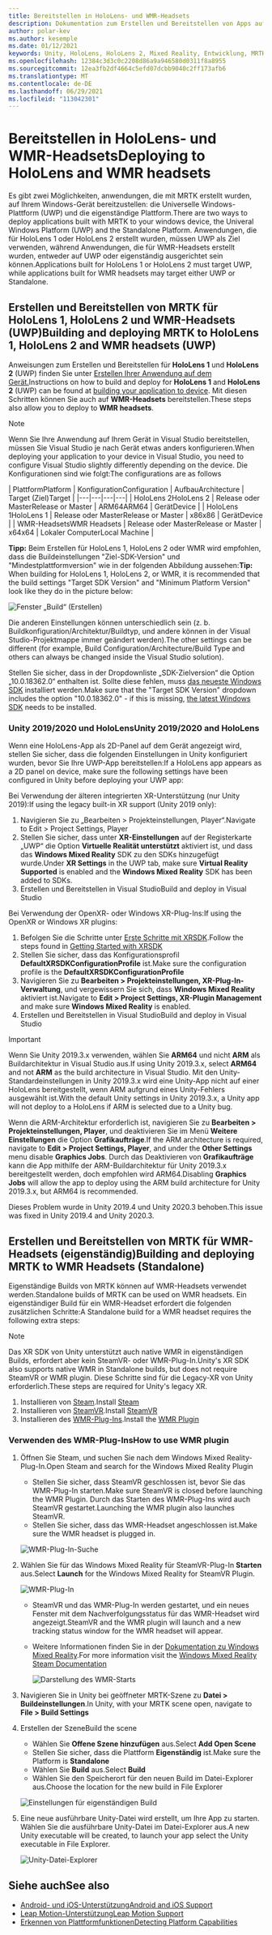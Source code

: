```yaml
---
title: Bereitstellen in HoloLens- und WMR-Headsets
description: Dokumentation zum Erstellen und Bereitstellen von Apps auf verschiedenen Geräten.
author: polar-kev
ms.author: kesemple
ms.date: 01/12/2021
keywords: Unity, HoloLens, HoloLens 2, Mixed Reality, Entwicklung, MRTK, Visual Studio
ms.openlocfilehash: 12384c3d3c0c2208d86a9a946580d0311f8a8955
ms.sourcegitcommit: 12ea3fb2df4664c5efd07dcbb9040c2ff173afb6
ms.translationtype: MT
ms.contentlocale: de-DE
ms.lasthandoff: 06/29/2021
ms.locfileid: "113042301"
---
```

# <a name="deploying-to-hololens-and-wmr-headsets"></a><span data-ttu-id="6a0eb-104">Bereitstellen in HoloLens- und WMR-Headsets</span><span class="sxs-lookup"><span data-stu-id="6a0eb-104">Deploying to HoloLens and WMR headsets</span></span>

<span data-ttu-id="6a0eb-105">Es gibt zwei Möglichkeiten, anwendungen, die mit MRTK erstellt wurden, auf Ihrem Windows-Gerät bereitzustellen: die Universelle Windows-Plattform (UWP) und die eigenständige Plattform.</span><span class="sxs-lookup"><span data-stu-id="6a0eb-105">There are two ways to deploy applications built with MRTK to your windows device, the Univeral Windows Platform (UWP) and the Standalone Platform.</span></span> <span data-ttu-id="6a0eb-106">Anwendungen, die für HoloLens 1 oder HoloLens 2 erstellt wurden, müssen UWP als Ziel verwenden, während Anwendungen, die für WMR-Headsets erstellt wurden, entweder auf UWP oder eigenständig ausgerichtet sein können.</span><span class="sxs-lookup"><span data-stu-id="6a0eb-106">Applications built for HoloLens 1 or HoloLens 2 must target UWP, while applications built for WMR headsets may target either UWP or Standalone.</span></span>

## <a name="building-and-deploying-mrtk-to-hololens-1-hololens-2-and-wmr-headsets-uwp"></a><span data-ttu-id="6a0eb-107">Erstellen und Bereitstellen von MRTK für HoloLens 1, HoloLens 2 und WMR-Headsets (UWP)</span><span class="sxs-lookup"><span data-stu-id="6a0eb-107">Building and deploying MRTK to HoloLens 1, HoloLens 2 and WMR headsets (UWP)</span></span>

<span data-ttu-id="6a0eb-108">Anweisungen zum Erstellen und Bereitstellen für **HoloLens 1** und **HoloLens 2** (UWP) finden Sie unter [Erstellen Ihrer Anwendung auf dem Gerät.](/windows/mixed-reality/mrlearning-base-ch1#build-your-application-to-your-device)</span><span class="sxs-lookup"><span data-stu-id="6a0eb-108">Instructions on how to build and deploy for **HoloLens 1** and **HoloLens 2** (UWP) can be found at [building your application to device](/windows/mixed-reality/mrlearning-base-ch1#build-your-application-to-your-device).</span></span> <span data-ttu-id="6a0eb-109">Mit diesen Schritten können Sie auch auf **WMR-Headsets** bereitstellen.</span><span class="sxs-lookup"><span data-stu-id="6a0eb-109">These steps also allow you to deploy to **WMR headsets**.</span></span>

> [!NOTE]
> <span data-ttu-id="6a0eb-110">Wenn Sie Ihre Anwendung auf Ihrem Gerät in Visual Studio bereitstellen, müssen Sie Visual Studio je nach Gerät etwas anders konfigurieren.</span><span class="sxs-lookup"><span data-stu-id="6a0eb-110">When deploying your application to your device in Visual Studio, you need to configure Visual Studio slightly differently depending on the device.</span></span> <span data-ttu-id="6a0eb-111">Die Konfigurationen sind wie folgt:</span><span class="sxs-lookup"><span data-stu-id="6a0eb-111">The configurations are as follows</span></span>
>
>| <span data-ttu-id="6a0eb-112">Plattform</span><span class="sxs-lookup"><span data-stu-id="6a0eb-112">Platform</span></span> | <span data-ttu-id="6a0eb-113">Konfiguration</span><span class="sxs-lookup"><span data-stu-id="6a0eb-113">Configuration</span></span> | <span data-ttu-id="6a0eb-114">Aufbau</span><span class="sxs-lookup"><span data-stu-id="6a0eb-114">Architecture</span></span> | <span data-ttu-id="6a0eb-115">Target (Ziel)</span><span class="sxs-lookup"><span data-stu-id="6a0eb-115">Target</span></span> |
|---|---|---|---|
| <span data-ttu-id="6a0eb-116">HoloLens 2</span><span class="sxs-lookup"><span data-stu-id="6a0eb-116">HoloLens 2</span></span> | <span data-ttu-id="6a0eb-117">Release oder Master</span><span class="sxs-lookup"><span data-stu-id="6a0eb-117">Release or Master</span></span> | <span data-ttu-id="6a0eb-118">ARM64</span><span class="sxs-lookup"><span data-stu-id="6a0eb-118">ARM64</span></span> | <span data-ttu-id="6a0eb-119">Gerät</span><span class="sxs-lookup"><span data-stu-id="6a0eb-119">Device</span></span> |
| <span data-ttu-id="6a0eb-120">HoloLens 1</span><span class="sxs-lookup"><span data-stu-id="6a0eb-120">HoloLens 1</span></span> | <span data-ttu-id="6a0eb-121">Release oder Master</span><span class="sxs-lookup"><span data-stu-id="6a0eb-121">Release or Master</span></span> | <span data-ttu-id="6a0eb-122">x86</span><span class="sxs-lookup"><span data-stu-id="6a0eb-122">x86</span></span> | <span data-ttu-id="6a0eb-123">Gerät</span><span class="sxs-lookup"><span data-stu-id="6a0eb-123">Device</span></span> |
| <span data-ttu-id="6a0eb-124">WMR-Headsets</span><span class="sxs-lookup"><span data-stu-id="6a0eb-124">WMR Headsets</span></span> | <span data-ttu-id="6a0eb-125">Release oder Master</span><span class="sxs-lookup"><span data-stu-id="6a0eb-125">Release or Master</span></span> | <span data-ttu-id="6a0eb-126">x64</span><span class="sxs-lookup"><span data-stu-id="6a0eb-126">x64</span></span> | <span data-ttu-id="6a0eb-127">Lokaler Computer</span><span class="sxs-lookup"><span data-stu-id="6a0eb-127">Local Machine</span></span> |

<span data-ttu-id="6a0eb-128">**Tipp:** Beim Erstellen für HoloLens 1, HoloLens 2 oder WMR wird empfohlen, dass die Buildeinstellungen "Ziel-SDK-Version" und "Mindestplattformversion" wie in der folgenden Abbildung aussehen:</span><span class="sxs-lookup"><span data-stu-id="6a0eb-128">**Tip:** When building for HoloLens 1, HoloLens 2, or WMR, it is recommended that the build settings "Target SDK Version" and "Minimum Platform Version" look like they do in the picture below:</span></span>

![Fenster „Build“ (Erstellen)](../features/images/getting-started/BuildWindow.png)

<span data-ttu-id="6a0eb-130">Die anderen Einstellungen können unterschiedlich sein (z. b. Buildkonfiguration/Architektur/Buildtyp, und andere können in der Visual Studio-Projektmappe immer geändert werden).</span><span class="sxs-lookup"><span data-stu-id="6a0eb-130">The other settings can be different (for example, Build Configuration/Architecture/Build Type and others can always be changed inside the Visual Studio solution).</span></span>

<span data-ttu-id="6a0eb-131">Stellen Sie sicher, dass in der Dropdownliste „SDK-Zielversion“ die Option „10.0.18362.0“ enthalten ist. Sollte diese fehlen, muss [das neueste Windows SDK](https://developer.microsoft.com/windows/downloads/windows-10-sdk) installiert werden.</span><span class="sxs-lookup"><span data-stu-id="6a0eb-131">Make sure that the "Target SDK Version" dropdown includes the option "10.0.18362.0" - if this is missing, [the latest Windows SDK](https://developer.microsoft.com/windows/downloads/windows-10-sdk) needs to be installed.</span></span>

### <a name="unity-20192020-and-hololens"></a><span data-ttu-id="6a0eb-132">Unity 2019/2020 und HoloLens</span><span class="sxs-lookup"><span data-stu-id="6a0eb-132">Unity 2019/2020 and HoloLens</span></span>

<span data-ttu-id="6a0eb-133">Wenn eine HoloLens-App als 2D-Panel auf dem Gerät angezeigt wird, stellen Sie sicher, dass die folgenden Einstellungen in Unity konfiguriert wurden, bevor Sie Ihre UWP-App bereitstellen:</span><span class="sxs-lookup"><span data-stu-id="6a0eb-133">If a HoloLens app appears as a 2D panel on device, make sure the following settings have been configured in Unity before deploying your UWP app:</span></span>

<span data-ttu-id="6a0eb-134">Bei Verwendung der älteren integrierten XR-Unterstützung (nur Unity 2019):</span><span class="sxs-lookup"><span data-stu-id="6a0eb-134">If using the legacy built-in XR support (Unity 2019 only):</span></span>

1. <span data-ttu-id="6a0eb-135">Navigieren Sie zu „Bearbeiten > Projekteinstellungen, Player“.</span><span class="sxs-lookup"><span data-stu-id="6a0eb-135">Navigate to Edit > Project Settings, Player</span></span>
1. <span data-ttu-id="6a0eb-136">Stellen Sie sicher, dass unter **XR-Einstellungen** auf der Registerkarte „UWP“ die Option **Virtuelle Realität unterstützt** aktiviert ist, und dass das **Windows Mixed Reality** SDK zu den SDKs hinzugefügt wurde.</span><span class="sxs-lookup"><span data-stu-id="6a0eb-136">Under **XR Settings** in the UWP tab, make sure **Virtual Reality Supported** is enabled and the **Windows Mixed Reality** SDK has been added to SDKs.</span></span>
1. <span data-ttu-id="6a0eb-137">Erstellen und Bereitstellen in Visual Studio</span><span class="sxs-lookup"><span data-stu-id="6a0eb-137">Build and deploy in Visual Studio</span></span>

<span data-ttu-id="6a0eb-138">Bei Verwendung der OpenXR- oder Windows XR-Plug-Ins:</span><span class="sxs-lookup"><span data-stu-id="6a0eb-138">If using the OpenXR or Windows XR plugins:</span></span>

1. <span data-ttu-id="6a0eb-139">Befolgen Sie die Schritte unter [Erste Schritte mit XRSDK](../configuration/getting-started-with-mrtk-and-xrsdk.md).</span><span class="sxs-lookup"><span data-stu-id="6a0eb-139">Follow the steps found in [Getting Started with XRSDK](../configuration/getting-started-with-mrtk-and-xrsdk.md)</span></span>
1. <span data-ttu-id="6a0eb-140">Stellen Sie sicher, dass das Konfigurationsprofil **DefaultXRSDKConfigurationProfile** ist.</span><span class="sxs-lookup"><span data-stu-id="6a0eb-140">Make sure the configuration profile is the **DefaultXRSDKConfigurationProfile**</span></span>
1. <span data-ttu-id="6a0eb-141">Navigieren Sie zu **Bearbeiten > Projekteinstellungen, XR-Plug-In-Verwaltung**, und vergewissern Sie sich, dass **Windows Mixed Reality** aktiviert ist.</span><span class="sxs-lookup"><span data-stu-id="6a0eb-141">Navigate to **Edit > Project Settings, XR-Plugin Management** and make sure **Windows Mixed Reality** is enabled.</span></span>
1. <span data-ttu-id="6a0eb-142">Erstellen und Bereitstellen in Visual Studio</span><span class="sxs-lookup"><span data-stu-id="6a0eb-142">Build and deploy in Visual Studio</span></span>

>[!IMPORTANT]
> <span data-ttu-id="6a0eb-143">Wenn Sie Unity 2019.3.x verwenden, wählen Sie **ARM64** und nicht **ARM** als Buildarchitektur in Visual Studio aus.</span><span class="sxs-lookup"><span data-stu-id="6a0eb-143">If using Unity 2019.3.x, select **ARM64** and not **ARM** as the build architecture in Visual Studio.</span></span> <span data-ttu-id="6a0eb-144">Mit den Unity-Standardeinstellungen in Unity 2019.3.x wird eine Unity-App nicht auf einer HoloLens bereitgestellt, wenn ARM aufgrund eines Unity-Fehlers ausgewählt ist.</span><span class="sxs-lookup"><span data-stu-id="6a0eb-144">With the default Unity settings in Unity 2019.3.x, a Unity app will not deploy to a HoloLens if ARM is selected due to a Unity bug.</span></span>
>
> <span data-ttu-id="6a0eb-145">Wenn die ARM-Architektur erforderlich ist, navigieren Sie zu **Bearbeiten > Projekteinstellungen, Player**, und deaktivieren Sie im Menü **Weitere Einstellungen** die Option **Grafikaufträge**.</span><span class="sxs-lookup"><span data-stu-id="6a0eb-145">If the ARM architecture is required, navigate to **Edit > Project Settings, Player**, and under the **Other Settings** menu disable **Graphics Jobs**.</span></span> <span data-ttu-id="6a0eb-146">Durch das Deaktivieren von **Grafikaufträge** kann die App mithilfe der ARM-Buildarchitektur für Unity 2019.3.x bereitgestellt werden, doch empfohlen wird ARM64.</span><span class="sxs-lookup"><span data-stu-id="6a0eb-146">Disabling **Graphics Jobs** will allow the app to deploy using the ARM build architecture for Unity 2019.3.x, but ARM64 is recommended.</span></span>
>
> <span data-ttu-id="6a0eb-147">Dieses Problem wurde in Unity 2019.4 und Unity 2020.3 behoben.</span><span class="sxs-lookup"><span data-stu-id="6a0eb-147">This issue was fixed in Unity 2019.4 and Unity 2020.3.</span></span>

## <a name="building-and-deploying-mrtk-to-wmr-headsets-standalone"></a><span data-ttu-id="6a0eb-148">Erstellen und Bereitstellen von MRTK für WMR-Headsets (eigenständig)</span><span class="sxs-lookup"><span data-stu-id="6a0eb-148">Building and deploying MRTK to WMR Headsets (Standalone)</span></span>

<span data-ttu-id="6a0eb-149">Eigenständige Builds von MRTK können auf WMR-Headsets verwendet werden.</span><span class="sxs-lookup"><span data-stu-id="6a0eb-149">Standalone builds of MRTK can be used on WMR headsets.</span></span> <span data-ttu-id="6a0eb-150">Ein eigenständiger Build für ein WMR-Headset erfordert die folgenden zusätzlichen Schritte:</span><span class="sxs-lookup"><span data-stu-id="6a0eb-150">A Standalone build for a WMR headset requires the following extra steps:</span></span>

> [!NOTE]
> <span data-ttu-id="6a0eb-151">Das XR SDK von Unity unterstützt auch native WMR in eigenständigen Builds, erfordert aber kein SteamVR- oder WMR-Plug-In.</span><span class="sxs-lookup"><span data-stu-id="6a0eb-151">Unity's XR SDK also supports native WMR in Standalone builds, but does not require SteamVR or WMR plugin.</span></span> <span data-ttu-id="6a0eb-152">Diese Schritte sind für die Legacy-XR von Unity erforderlich.</span><span class="sxs-lookup"><span data-stu-id="6a0eb-152">These steps are required for Unity's legacy XR.</span></span>

1. <span data-ttu-id="6a0eb-153">Installieren von [Steam](https://store.steampowered.com/about/).</span><span class="sxs-lookup"><span data-stu-id="6a0eb-153">Install [Steam](https://store.steampowered.com/about/)</span></span>
1. <span data-ttu-id="6a0eb-154">Installieren von [SteamVR](https://store.steampowered.com/app/250820/SteamVR/).</span><span class="sxs-lookup"><span data-stu-id="6a0eb-154">Install [SteamVR](https://store.steampowered.com/app/250820/SteamVR/)</span></span>
1. <span data-ttu-id="6a0eb-155">Installieren des [WMR-Plug-Ins](https://store.steampowered.com/app/719950/Windows_Mixed_Reality_for_SteamVR/).</span><span class="sxs-lookup"><span data-stu-id="6a0eb-155">Install the [WMR Plugin](https://store.steampowered.com/app/719950/Windows_Mixed_Reality_for_SteamVR/)</span></span>

### <a name="how-to-use-wmr-plugin"></a><span data-ttu-id="6a0eb-156">Verwenden des WMR-Plug-Ins</span><span class="sxs-lookup"><span data-stu-id="6a0eb-156">How to use WMR plugin</span></span>

1. <span data-ttu-id="6a0eb-157">Öffnen Sie Steam, und suchen Sie nach dem Windows Mixed Reality-Plug-In.</span><span class="sxs-lookup"><span data-stu-id="6a0eb-157">Open Steam and search for the Windows Mixed Reality Plugin</span></span>
    - <span data-ttu-id="6a0eb-158">Stellen Sie sicher, dass SteamVR geschlossen ist, bevor Sie das WMR-Plug-In starten.</span><span class="sxs-lookup"><span data-stu-id="6a0eb-158">Make sure SteamVR is closed before launching the WMR Plugin.</span></span> <span data-ttu-id="6a0eb-159">Durch das Starten des WMR-Plug-Ins wird auch SteamVR gestartet.</span><span class="sxs-lookup"><span data-stu-id="6a0eb-159">Launching the WMR plugin also launches SteamVR.</span></span>
    - <span data-ttu-id="6a0eb-160">Stellen Sie sicher, dass das WMR-Headset angeschlossen ist.</span><span class="sxs-lookup"><span data-stu-id="6a0eb-160">Make sure the WMR headset is plugged in.</span></span>

    ![WMR-Plug-In-Suche](../features/images/build-deploy/WMR/SteamSearchWMRPlugin.png)

1. <span data-ttu-id="6a0eb-162">Wählen Sie für das Windows Mixed Reality für SteamVR-Plug-In **Starten** aus.</span><span class="sxs-lookup"><span data-stu-id="6a0eb-162">Select **Launch** for the Windows Mixed Reality for SteamVR Plugin.</span></span>

    ![WMR-Plug-In](../features/images/build-deploy/WMR/WMRPlugin.png)

    - <span data-ttu-id="6a0eb-164">SteamVR und das WMR-Plug-In werden gestartet, und ein neues Fenster mit dem Nachverfolgungsstatus für das WMR-Headset wird angezeigt.</span><span class="sxs-lookup"><span data-stu-id="6a0eb-164">SteamVR and the WMR plugin will launch and a new tracking status window for the WMR headset will appear.</span></span>
    - <span data-ttu-id="6a0eb-165">Weitere Informationen finden Sie in der [Dokumentation zu Windows Mixed Reality](https://support.microsoft.com/help/4053622/windows-10-play-steamvr-games-in-windows-mixed-reality).</span><span class="sxs-lookup"><span data-stu-id="6a0eb-165">For more information visit the [Windows Mixed Reality Steam Documentation](https://support.microsoft.com/help/4053622/windows-10-play-steamvr-games-in-windows-mixed-reality)</span></span>

        ![Darstellung des WMR-Starts](../features/images/build-deploy/WMR/WMRPluginActive.png)

1. <span data-ttu-id="6a0eb-167">Navigieren Sie in Unity bei geöffneter MRTK-Szene zu **Datei > Buildeinstellungen**.</span><span class="sxs-lookup"><span data-stu-id="6a0eb-167">In Unity, with your MRTK scene open, navigate to **File > Build Settings**</span></span>

1. <span data-ttu-id="6a0eb-168">Erstellen der Szene</span><span class="sxs-lookup"><span data-stu-id="6a0eb-168">Build the scene</span></span>
    - <span data-ttu-id="6a0eb-169">Wählen Sie **Offene Szene hinzufügen** aus.</span><span class="sxs-lookup"><span data-stu-id="6a0eb-169">Select **Add Open Scene**</span></span>
    - <span data-ttu-id="6a0eb-170">Stellen Sie sicher, dass die Plattform **Eigenständig** ist.</span><span class="sxs-lookup"><span data-stu-id="6a0eb-170">Make sure the Platform is **Standalone**</span></span>
    - <span data-ttu-id="6a0eb-171">Wählen Sie **Build** aus.</span><span class="sxs-lookup"><span data-stu-id="6a0eb-171">Select **Build**</span></span>
    - <span data-ttu-id="6a0eb-172">Wählen Sie den Speicherort für den neuen Build im Datei-Explorer aus.</span><span class="sxs-lookup"><span data-stu-id="6a0eb-172">Choose the location for the new build in File Explorer</span></span>

    ![Einstellungen für eigenständigen Build](../features/images/build-deploy/WMR/BuildSettingsStandaloneUnity.png)

1. <span data-ttu-id="6a0eb-174">Eine neue ausführbare Unity-Datei wird erstellt, um Ihre App zu starten. Wählen Sie die ausführbare Unity-Datei im Datei-Explorer aus.</span><span class="sxs-lookup"><span data-stu-id="6a0eb-174">A new Unity executable will be created, to launch your app select the Unity executable in File Explorer.</span></span>

    ![Unity-Datei-Explorer](../features/images/build-deploy/WMR/FileExplorerUnityExe.png)

## <a name="see-also"></a><span data-ttu-id="6a0eb-176">Siehe auch</span><span class="sxs-lookup"><span data-stu-id="6a0eb-176">See also</span></span>

- [<span data-ttu-id="6a0eb-177">Android- und iOS-Unterstützung</span><span class="sxs-lookup"><span data-stu-id="6a0eb-177">Android and iOS Support</span></span>](using-ar-foundation.md)
- [<span data-ttu-id="6a0eb-178">Leap Motion-Unterstützung</span><span class="sxs-lookup"><span data-stu-id="6a0eb-178">Leap Motion Support</span></span>](leap-motion-mrtk.md)
- [<span data-ttu-id="6a0eb-179">Erkennen von Plattformfunktionen</span><span class="sxs-lookup"><span data-stu-id="6a0eb-179">Detecting Platform Capabilities</span></span>](detecting-platform-capabilities.md)
